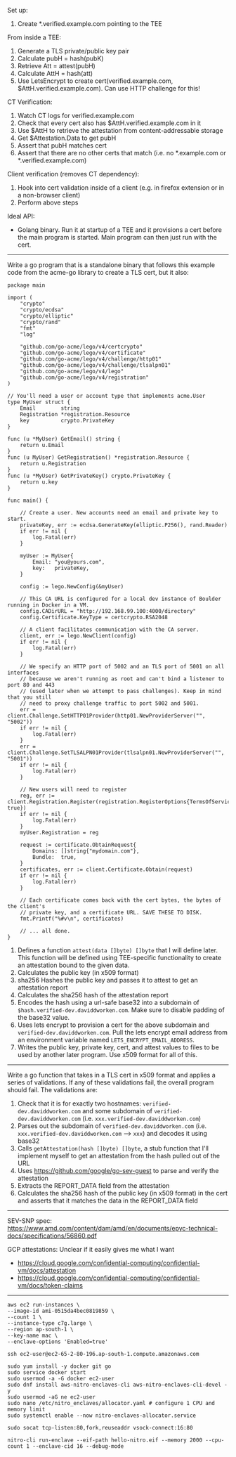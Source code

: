 Set up:
1. Create *.verified.example.com pointing to the TEE

From inside a TEE:
1. Generate a TLS private/public key pair 
2. Calculate pubH = hash(pubK)
3. Retrieve Att = attest(pubH)
4. Calculate AttH = hash(att)
5. Use LetsEncrypt to create cert(verified.example.com, $AttH.verified.example.com). Can use HTTP challenge for this!

CT Verification:
1. Watch CT logs for verified.example.com
2. Check that every cert also has $AttH.verified.example.com in it 
3. Use $AttH to retrieve the attestation from content-addressable storage 
4. Get $Attestation.Data to get pubH
5. Assert that pubH matches cert 
6. Assert that there are no other certs that match (i.e. no *.example.com or *.verified.example.com)

Client verification (removes CT dependency):
1. Hook into cert validation inside of a client (e.g. in firefox extension or in a non-browser client)
2. Perform above steps 

Ideal API:
* Golang binary. Run it at startup of a TEE and it provisions a cert before the main program is started. Main program can then just run with the cert.

----

Write a go program that is a standalone binary that follows this example code from the acme-go library to create a TLS cert, but it also:

```
package main

import (
	"crypto"
	"crypto/ecdsa"
	"crypto/elliptic"
	"crypto/rand"
	"fmt"
	"log"

	"github.com/go-acme/lego/v4/certcrypto"
	"github.com/go-acme/lego/v4/certificate"
	"github.com/go-acme/lego/v4/challenge/http01"
	"github.com/go-acme/lego/v4/challenge/tlsalpn01"
	"github.com/go-acme/lego/v4/lego"
	"github.com/go-acme/lego/v4/registration"
)

// You'll need a user or account type that implements acme.User
type MyUser struct {
	Email        string
	Registration *registration.Resource
	key          crypto.PrivateKey
}

func (u *MyUser) GetEmail() string {
	return u.Email
}
func (u MyUser) GetRegistration() *registration.Resource {
	return u.Registration
}
func (u *MyUser) GetPrivateKey() crypto.PrivateKey {
	return u.key
}

func main() {

	// Create a user. New accounts need an email and private key to start.
	privateKey, err := ecdsa.GenerateKey(elliptic.P256(), rand.Reader)
	if err != nil {
		log.Fatal(err)
	}

	myUser := MyUser{
		Email: "you@yours.com",
		key:   privateKey,
	}

	config := lego.NewConfig(&myUser)

	// This CA URL is configured for a local dev instance of Boulder running in Docker in a VM.
	config.CADirURL = "http://192.168.99.100:4000/directory"
	config.Certificate.KeyType = certcrypto.RSA2048

	// A client facilitates communication with the CA server.
	client, err := lego.NewClient(config)
	if err != nil {
		log.Fatal(err)
	}

	// We specify an HTTP port of 5002 and an TLS port of 5001 on all interfaces
	// because we aren't running as root and can't bind a listener to port 80 and 443
	// (used later when we attempt to pass challenges). Keep in mind that you still
	// need to proxy challenge traffic to port 5002 and 5001.
	err = client.Challenge.SetHTTP01Provider(http01.NewProviderServer("", "5002"))
	if err != nil {
		log.Fatal(err)
	}
	err = client.Challenge.SetTLSALPN01Provider(tlsalpn01.NewProviderServer("", "5001"))
	if err != nil {
		log.Fatal(err)
	}

	// New users will need to register
	reg, err := client.Registration.Register(registration.RegisterOptions{TermsOfServiceAgreed: true})
	if err != nil {
		log.Fatal(err)
	}
	myUser.Registration = reg

	request := certificate.ObtainRequest{
		Domains: []string{"mydomain.com"},
		Bundle:  true,
	}
	certificates, err := client.Certificate.Obtain(request)
	if err != nil {
		log.Fatal(err)
	}

	// Each certificate comes back with the cert bytes, the bytes of the client's
	// private key, and a certificate URL. SAVE THESE TO DISK.
	fmt.Printf("%#v\n", certificates)

	// ... all done.
}
```

1. Defines a function `attest(data []byte) []byte` that I will define later. This function will be defined using TEE-specific functionality to create an attestation bound to the given data.
2. Calculates the public key (in x509 format)
3. sha256 Hashes the public key and passes it to attest to get an attestation report 
4. Calculates the sha256 hash of the attestation report 
5. Encodes the hash using a url-safe base32 into a subdomain of `$hash.verified-dev.daviddworken.com`. Make sure to disable padding of the base32 value.
6. Uses lets encrypt to provision a cert for the above subdomain and `verified-dev.daviddworken.com`. Pull the lets encrypt email address from an environment variable named `LETS_ENCRYPT_EMAIL_ADDRESS`.
7. Writes the public key, private key, cert, and attest values to files to be used by another later program. Use x509 format for all of this. 

----

Write a go function that takes in a TLS cert in x509 format and applies a series of validations. If any of these validations fail, the overall program should fail. The validations are:

1. Check that it is for exactly two hostnames: `verified-dev.daviddworken.com` and some subdomain of `verified-dev.daviddworken.com` (i.e. `xxx.verified-dev.daviddworken.com`)
2. Parses out the subdomain of `verified-dev.daviddworken.com` (i.e. `xxx.verified-dev.daviddworken.com` --> `xxx`) and decodes it using base32 
3. Calls `getAttestation(hash []byte) []byte`, a stub function that I'll implement myself to get an attestation from the hash pulled out of the URL 
4. Uses https://github.com/google/go-sev-guest to parse and verify the attestation
5. Extracts the REPORT_DATA field from the attestation
6. Calculates the sha256 hash of the public key (in x509 format) in the cert and asserts that it matches the data in the REPORT_DATA field 

--- 

SEV-SNP spec: https://www.amd.com/content/dam/amd/en/documents/epyc-technical-docs/specifications/56860.pdf

GCP attestations: Unclear if it easily gives me what I want 
* https://cloud.google.com/confidential-computing/confidential-vm/docs/attestation
* https://cloud.google.com/confidential-computing/confidential-vm/docs/token-claims
 
 ---

 ```
aws ec2 run-instances \
--image-id ami-0515da4bec0819859 \
--count 1 \
--instance-type c7g.large \
--region ap-south-1 \
--key-name mac \
--enclave-options 'Enabled=true'

ssh ec2-user@ec2-65-2-80-196.ap-south-1.compute.amazonaws.com

sudo yum install -y docker git go
sudo service docker start
sudo usermod -a -G docker ec2-user
sudo dnf install aws-nitro-enclaves-cli aws-nitro-enclaves-cli-devel -y
sudo usermod -aG ne ec2-user
sudo nano /etc/nitro_enclaves/allocator.yaml # configure 1 CPU and memory limit 
sudo systemctl enable --now nitro-enclaves-allocator.service

sudo socat tcp-listen:80,fork,reuseaddr vsock-connect:16:80

nitro-cli run-enclave --eif-path hello-nitro.eif --memory 2000 --cpu-count 1 --enclave-cid 16 --debug-mode
 ```